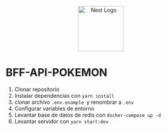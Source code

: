 <p align="center">
  <a href="http://nestjs.com/" target="blank"><img src="https://nestjs.com/img/logo-small.svg" width="120" alt="Nest Logo" /></a>
</p>

# BFF-API-POKEMON

1. Clonar repositorio
2. Instalar dependencias con ```yarn install```
3. clonar archivo ```.env.example ```y renombrar a ```.env```
4. Configurar variables de entorno
5. Levantar base de datos de  redis con ```docker-compose up -d```
6. Levantar servidor con ```yarn start:dev```


